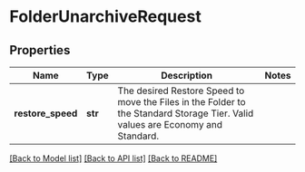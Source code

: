 # FolderUnarchiveRequest


## Properties
Name | Type | Description | Notes
------------ | ------------- | ------------- | -------------
**restore_speed** | **str** | The desired Restore Speed to move the Files in the Folder to the Standard Storage Tier. Valid values are Economy and Standard. | 

[[Back to Model list]](../README.md#documentation-for-models) [[Back to API list]](../README.md#documentation-for-api-endpoints) [[Back to README]](../README.md)


